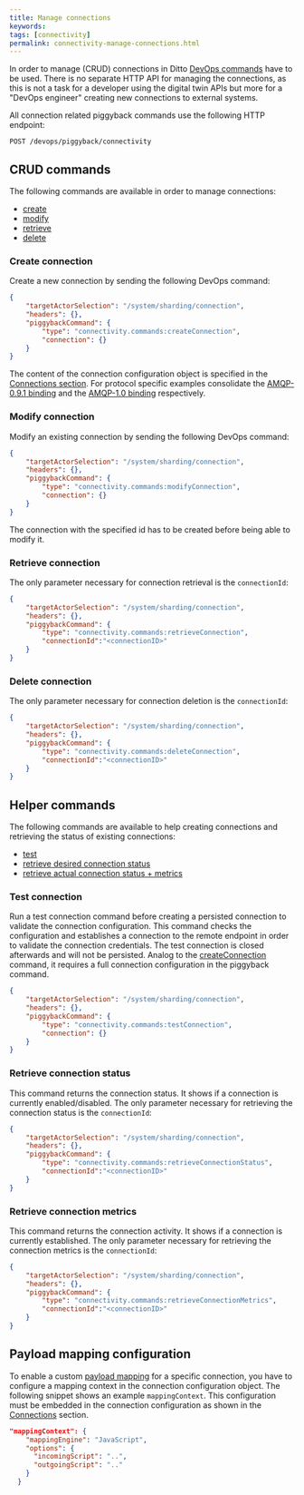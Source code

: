 ```yaml
---
title: Manage connections
keywords: 
tags: [connectivity]
permalink: connectivity-manage-connections.html
---
```


In order to manage (CRUD) connections in Ditto [DevOps commands](installation-operating.html#devops-commands)
have to be used. There is no separate HTTP API for managing the connections, as this is not a task for a developer using 
the digital twin APIs but more for a "DevOps engineer" creating new connections to external systems.

All connection related piggyback commands use the following HTTP endpoint:

```
POST /devops/piggyback/connectivity
```

## CRUD commands

The following commands are available in order to manage connections:


* [create](#create-connection)
* [modify](#modify-connection)
* [retrieve](#retrieve-connection)
* [delete](#delete-connection)

### Create connection

Create a new connection by sending the following DevOps command:

```json
{
    "targetActorSelection": "/system/sharding/connection",
    "headers": {},
    "piggybackCommand": {
        "type": "connectivity.commands:createConnection",
        "connection": {}
    }
}
```

The content of the connection configuration object is specified in the [Connections section](basic-connections.html).
For protocol specific examples consolidate the [AMQP-0.9.1 binding](connectivity-protocol-bindings-amqp091.html) and
the [AMQP-1.0 binding](connectivity-protocol-bindings-amqp10.html) respectively.

### Modify connection

Modify an existing connection by sending the following DevOps command:

```json
{
    "targetActorSelection": "/system/sharding/connection",
    "headers": {},
    "piggybackCommand": {
        "type": "connectivity.commands:modifyConnection",
        "connection": {}
    }
}
```

The connection with the specified id has to be created before being able to modify it.


### Retrieve connection

The only parameter necessary for connection retrieval is the `connectionId`:

```json
{
    "targetActorSelection": "/system/sharding/connection",
    "headers": {},
    "piggybackCommand": {
        "type": "connectivity.commands:retrieveConnection",
        "connectionId":"<connectionID>"
    }
}
```

### Delete connection

The only parameter necessary for connection deletion is the `connectionId`:

```json
{
    "targetActorSelection": "/system/sharding/connection",
    "headers": {},
    "piggybackCommand": {
        "type": "connectivity.commands:deleteConnection",
        "connectionId":"<connectionID>"
    }
}
```

## Helper commands

The following commands are available to help creating connections and retrieving the status of existing connections:


* [test](#test-connection)
* [retrieve desired connection status](#retrieve-connection-status)
* [retrieve actual connection status + metrics](#retrieve-connection-metrics)

### Test connection

Run a test connection command before creating a persisted connection to validate the connection configuration. This
command checks the configuration and establishes a connection to the remote endpoint in order to validate the connection
credentials. The test connection is closed afterwards and will not be persisted. Analog to the [createConnection](#create-connection)
command, it requires a full connection configuration in the piggyback command.

```json
{
    "targetActorSelection": "/system/sharding/connection",
    "headers": {},
    "piggybackCommand": {
        "type": "connectivity.commands:testConnection",
        "connection": {}
    }
}
```

### Retrieve connection status

This command returns the connection status. It shows if a connection is currently enabled/disabled. The only parameter
necessary for retrieving the connection status is the `connectionId`:

```json
{
    "targetActorSelection": "/system/sharding/connection",
    "headers": {},
    "piggybackCommand": {
        "type": "connectivity.commands:retrieveConnectionStatus",
        "connectionId":"<connectionID>"
    }
}
```

### Retrieve connection metrics

This command returns the connection activity. It shows if a connection is currently established. The only parameter
necessary for retrieving the connection metrics is the `connectionId`:

```json
{
    "targetActorSelection": "/system/sharding/connection",
    "headers": {},
    "piggybackCommand": {
        "type": "connectivity.commands:retrieveConnectionMetrics",
        "connectionId":"<connectionID>"
    }
}
```


## Payload mapping configuration

To enable a custom [payload mapping](connectivity-mapping.html) for a specific connection, you have to configure a
mapping context in the connection configuration object. The following snippet shows an example `mappingContext`. This
configuration must be embedded in the connection configuration as shown in the [Connections](basic-connections.html) section.

```json
"mappingContext": {
    "mappingEngine": "JavaScript",
    "options": {
      "incomingScript": "..",
      "outgoingScript": ".."
    }
  }
```
